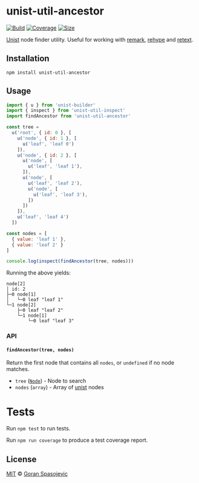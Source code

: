 # unist-util-ancestor

[![Build][build-badge]][build]
[![Coverage][coverage-badge]][coverage]
[![Size][size-badge]][size]

[Unist](https://github.com/wooorm/unist) node finder utility. Useful for working with [remark](https://github.com/wooorm/remark), [rehype](https://github.com/wooorm/rehype) and [retext](https://github.com/wooorm/retext).

## Installation

```
npm install unist-util-ancestor
```

## Usage

```js
import { u } from 'unist-builder'
import { inspect } from 'unist-util-inspect'
import findAncestor from 'unist-util-ancestor'

const tree =
  u('root', { id: 0 }, [
    u('node', { id: 1 }, [
      u('leaf', 'leaf 0')
    ]),
    u('node', { id: 2 }, [
      u('node', [
        u('leaf', 'leaf 1'),
      ]),
      u('node', [
        u('leaf', 'leaf 2'),
        u('node', [
          u('leaf', 'leaf 3'),
        ])
      ])
    ]),
    u('leaf', 'leaf 4')
  ])

const nodes = [
  { value: 'leaf 1' },
  { value: 'leaf 2' }
]

console.log(inspect(findAncestor(tree, nodes)))
```

Running the above yields:

```
node[2]
│ id: 2
├─0 node[1]
│   └─0 leaf "leaf 1"
└─1 node[2]
    ├─0 leaf "leaf 2"
    └─1 node[1]
        └─0 leaf "leaf 3"
```

### API

#### `findAncestor(tree, nodes)`

Return the first node that contains all `nodes`, or `undefined` if no node matches.

- `tree` ([`Node`](https://github.com/wooorm/unist#node)) - Node to search
- `nodes` (`array`) - Array of [unist](https://github.com/wooorm/unist) nodes

# Tests

Run `npm test` to run tests.

Run `npm run coverage` to produce a test coverage report.

## License

[MIT][license] © [Goran Spasojevic][author]

<!-- Definitions -->

[build-badge]: https://github.com/gorango/unist-util-ancestor/workflows/main/badge.svg
[build]: https://github.com/gorango/unist-util-ancestor/actions
[coverage-badge]: https://img.shields.io/codecov/c/github/gorango/unist-util-ancestor.svg
[coverage]: https://codecov.io/github/gorango/unist-util-ancestor
[downloads-badge]: https://img.shields.io/npm/dm/unist-util-ancestor.svg
[downloads]: https://www.npmjs.com/package/unist-util-ancestor
[size-badge]: https://img.shields.io/bundlephobia/minzip/unist-util-ancestor.svg
[size]: https://bundlephobia.com/result?p=unist-util-ancestor
[license]: license
[author]: https://github.com/gorango

